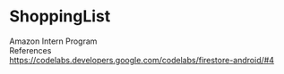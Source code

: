 # ShoppingList
Amazon Intern Program </br>
References </br>
https://codelabs.developers.google.com/codelabs/firestore-android/#4
